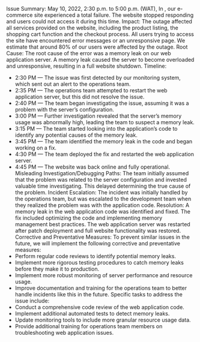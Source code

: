 Issue Summary:
May 10, 2022, 2:30 p.m. to 5:00 p.m. (WAT), In
, our e-commerce site experienced a total failure.
The website stopped responding and users could not access it during this time.
Impact:
The outage affected all services provided on the website, including the product listing, the shopping cart function and the checkout process. All users trying to access the site have encountered error messages or an unresponsive page. We estimate that around 80% of our users were affected by the outage.
Root Cause:
The root cause of the error was a memory leak on our web application server. A memory leak caused the server to become overloaded and unresponsive, resulting in a full website shutdown.
Timeline:
- 2:30 PM — The issue was first detected by our monitoring system, which sent out an alert to the operations team.
- 2:35 PM — The operations team attempted to restart the web application server, but this did not resolve the issue.
- 2:40 PM — The team began investigating the issue, assuming it was a problem with the server’s configuration.
- 3:00 PM — Further investigation revealed that the server’s memory usage was abnormally high, leading the team to suspect a memory leak.
- 3:15 PM — The team started looking into the application’s code to identify any potential causes of the memory leak.
- 3:45 PM — The team identified the memory leak in the code and began working on a fix.
- 4:30 PM — The team deployed the fix and restarted the web application server.
- 4:45 PM — The website was back online and fully operational.
Misleading Investigation/Debugging Paths:
The team initially assumed that the problem was related to the server configuration and invested valuable time investigating. This delayed determining the true cause of the problem.
Incident Escalation:
The incident was initially handled by the operations team, but was escalated to the development team when they realized the problem was with the application code.
Resolution:
A memory leak in the web application code was identified and fixed. The fix included optimizing the code and implementing memory management best practices. The web application server was restarted after patch deployment and full website functionality was restored.
Corrective and Preventative Measures:
To prevent similar issues in the future, we will implement the following corrective and preventative measures:
- Perform regular code reviews to identify potential memory leaks.
- Implement more rigorous testing procedures to catch memory leaks before they make it to production.
- Implement more robust monitoring of server performance and resource usage.
- Improve documentation and training for the operations team to better handle incidents like this in the future.
Specific tasks to address the issue include:
- Conduct a comprehensive code review of the web application code.
- Implement additional automated tests to detect memory leaks.
- Update monitoring tools to include more granular resource usage data.
- Provide additional training for operations team members on troubleshooting web application issues.

